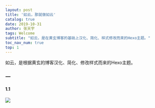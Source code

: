 ```yaml
---
layout: post
title: '如云，那就做如云'
catalog: true
date: 2019-10-31
author: 张天宇
tags: Welcome
subtitle: "如云，是在黄玄博客的基础上汉化、简化、样式修改而来的Hexo主题。"
toc_nav_num: true
top: 1
---
```


如云，是根据黄玄的博客汉化、简化、修改样式而来的Hexo主题。

### 一

#### 1.1

![](/img/article/demo.png)